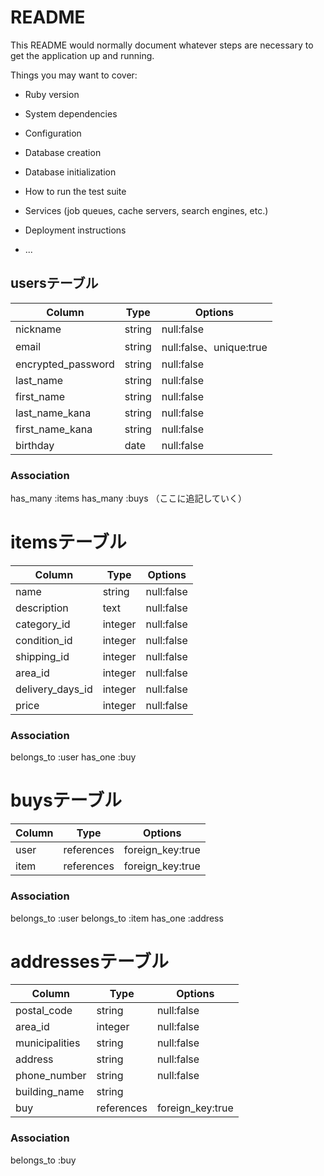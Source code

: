 # README

This README would normally document whatever steps are necessary to get the
application up and running.

Things you may want to cover:

* Ruby version

* System dependencies

* Configuration

* Database creation

* Database initialization

* How to run the test suite

* Services (job queues, cache servers, search engines, etc.)

* Deployment instructions

* ...

## usersテーブル 

|Column|Type|Options|
| ------ | ---------- | ------------------------------ |
|nickname|string|null:false|
|email|string|null:false、unique:true|
|encrypted_password|string|null:false|
|last_name|string|null:false|
|first_name|string|null:false|
|last_name_kana|string|null:false|
|first_name_kana|string|null:false|
|birthday|date|null:false|
### Association
has_many :items
has_many :buys
（ここに追記していく）

# itemsテーブル 
|Column|Type|Options|
| ------ | ---------- | ------------------------------ |
|name|string|null:false|
|description|text|null:false|
|category_id|integer|null:false|
|condition_id|integer|null:false|
|shipping_id|integer|null:false|
|area_id|integer|null:false|
|delivery_days_id|integer|null:false|
|price|integer|null:false|
### Association
belongs_to :user
has_one :buy

# buysテーブル 
|Column|Type|Options|
| ------ | ---------- | ------------------------------ |
|user|references|foreign_key:true|
|item|references|foreign_key:true|
### Association
belongs_to :user
belongs_to :item
has_one :address

# addressesテーブル 
|Column|Type|Options|
| ------ | ----------- | ------------------------------ |
|postal_code|string|null:false|
|area_id|integer|null:false|
|municipalities|string|null:false|
|address|string|null:false|
|phone_number|string|null:false|
|building_name|string||
|buy|references|foreign_key:true|

### Association
belongs_to :buy